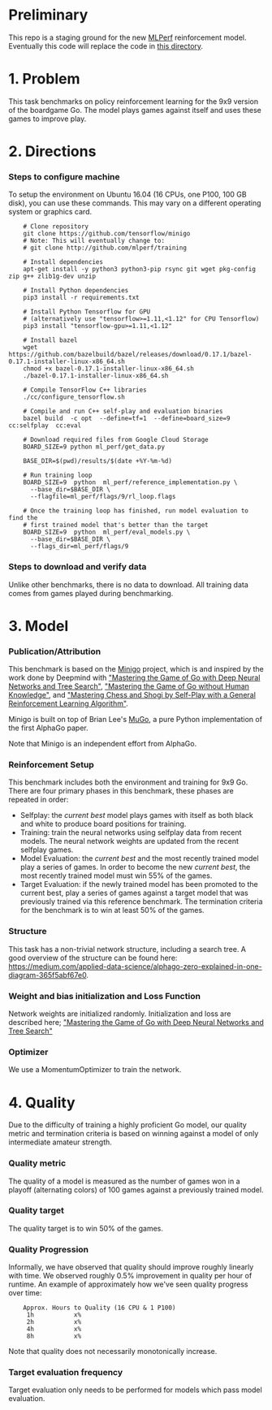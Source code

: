 # Preliminary
This repo is a staging ground for the new [MLPerf](http://mlperf.org) reinforcement model.
Eventually this code will replace the code in
[this directory](http://github.com/mlperf/training/tree/master/reinforcement/tensorflow/minigo).

# 1. Problem
This task benchmarks on policy reinforcement learning for the 9x9 version of the boardgame Go.
The model plays games against itself and uses these games to improve play.

# 2. Directions
### Steps to configure machine
To setup the environment on Ubuntu 16.04 (16 CPUs, one P100, 100 GB disk), you can use these
commands. This may vary on a different operating system or graphics card.

```
    # Clone repository
    git clone https://github.com/tensorflow/minigo
    # Note: This will eventually change to:
    # git clone http://github.com/mlperf/training

    # Install dependencies
    apt-get install -y python3 python3-pip rsync git wget pkg-config zip g++ zlib1g-dev unzip

    # Install Python dependencies
    pip3 install -r requirements.txt

    # Install Python Tensorflow for GPU
    # (alternatively use "tensorflow>=1.11,<1.12" for CPU Tensorflow)
    pip3 install "tensorflow-gpu>=1.11,<1.12"

    # Install bazel
    wget https://github.com/bazelbuild/bazel/releases/download/0.17.1/bazel-0.17.1-installer-linux-x86_64.sh
    chmod +x bazel-0.17.1-installer-linux-x86_64.sh
    ./bazel-0.17.1-installer-linux-x86_64.sh

    # Compile TensorFlow C++ libraries
    ./cc/configure_tensorflow.sh

    # Compile and run C++ self-play and evaluation binaries
    bazel build  -c opt  --define=tf=1  --define=board_size=9  cc:selfplay  cc:eval

    # Download required files from Google Cloud Storage
    BOARD_SIZE=9 python ml_perf/get_data.py

    BASE_DIR=$(pwd)/results/$(date +%Y-%m-%d)

    # Run training loop
    BOARD_SIZE=9  python  ml_perf/reference_implementation.py \
      --base_dir=$BASE_DIR \
      --flagfile=ml_perf/flags/9/rl_loop.flags

    # Once the training loop has finished, run model evaluation to find the
    # first trained model that's better than the target
    BOARD_SIZE=9  python  ml_perf/eval_models.py \
      --base_dir=$BASE_DIR \
      --flags_dir=ml_perf/flags/9
```

### Steps to download and verify data
Unlike other benchmarks, there is no data to download. All training data comes from games played
during benchmarking.

# 3. Model
### Publication/Attribution

This benchmark is based on the [Minigo](https://github.com/tensorflow/minigo) project,
which is and inspired by the work done by Deepmind with
["Mastering the Game of Go with Deep Neural Networks and Tree Search"](https://www.nature.com/articles/nature16961),
["Mastering the Game of Go without Human Knowledge"](https://www.nature.com/articles/nature24270), and
["Mastering Chess and Shogi by Self-Play with a General Reinforcement Learning Algorithm"](https://arxiv.org/abs/1712.01815).

Minigo is built on top of Brian Lee's [MuGo](https://github.com/brilee/MuGo), a pure Python
implementation of the first AlphaGo paper.

Note that Minigo is an independent effort from AlphaGo.

### Reinforcement Setup
This benchmark includes both the environment and training for 9x9 Go. There are four primary phases
in this benchmark, these phases are repeated in order:

 - Selfplay: the *current best* model plays games with itself as both black and white to produce
   board positions for training.
 - Training: train the neural networks using selfplay data from recent models. The neural network
   weights are updated from the recent selfplay games.
 - Model Evaluation: the *current best* and the most recently trained model play a series of games.
   In order to become the new *current best*, the most recently trained model must win 55% of the
   games.
 - Target Evaluation: if the newly trained model has been promoted to the current best, play a series
   of games against a target model that was previously trained via this reference benchmark. The
   termination criteria for the benchmark is to win at least 50% of the games.

### Structure
This task has a non-trivial network structure, including a search tree. A good overview of the
structure can be found here: https://medium.com/applied-data-science/alphago-zero-explained-in-one-diagram-365f5abf67e0.

### Weight and bias initialization and Loss Function
Network weights are initialized randomly. Initialization and loss are described here;
["Mastering the Game of Go with Deep Neural Networks and Tree Search"](https://www.nature.com/articles/nature16961)

### Optimizer
We use a MomentumOptimizer to train the network.

# 4. Quality
Due to the difficulty of training a highly proficient Go model, our quality metric and termination
criteria is based on winning against a model of only intermediate amateur strength.

### Quality metric
The quality of a model is measured as the number of games won in a playoff (alternating colors)
of 100 games against a previously trained model.

### Quality target
The quality target is to win 50% of the games.

### Quality Progression
Informally, we have observed that quality should improve roughly linearly with time.  We observed
roughly 0.5% improvement in quality per hour of runtime. An example of approximately how we've seen
quality progress over time:

```
    Approx. Hours to Quality (16 CPU & 1 P100)
     1h           x%
     2h           x%
     4h           x%
     8h           x%
```

Note that quality does not necessarily monotonically increase.

### Target evaluation frequency
Target evaluation only needs to be performed for models which pass model evaluation.
